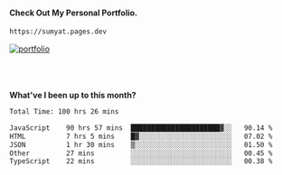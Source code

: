 #### Check Out My Personal Portfolio.
````bash
https://sumyat.pages.dev
````

<a href='https://sumyat.pages.dev/'>
    <img src='https://github.com/sumyat-aung/sumyat-aung/assets/108873224/c9b4f2be-c585-4dd3-84e1-692c3854a6d8' alt='portfolio' align='center' />
</a>


<br />
<br />


<br />
<br />

**What've I been up to this month?**

<!--START_SECTION:waka-->

```txt
Total Time: 100 hrs 26 mins

JavaScript    90 hrs 57 mins  ██████████████████████▓░░   90.14 %
HTML          7 hrs 5 mins    █▓░░░░░░░░░░░░░░░░░░░░░░░   07.02 %
JSON          1 hr 30 mins    ▒░░░░░░░░░░░░░░░░░░░░░░░░   01.50 %
Other         27 mins         ░░░░░░░░░░░░░░░░░░░░░░░░░   00.45 %
TypeScript    22 mins         ░░░░░░░░░░░░░░░░░░░░░░░░░   00.38 %
```

<!--END_SECTION:waka-->




